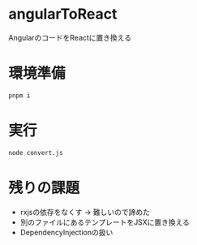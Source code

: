 # angularToReact

AngularのコードをReactに置き換える

# 環境準備

```bash
pnpm i
```

# 実行

```bash
node convert.js
```

# 残りの課題

+ rxjsの依存をなくす -> 難しいので諦めた
+ 別のファイルにあるテンプレートをJSXに置き換える
+ DependencyInjectionの扱い

